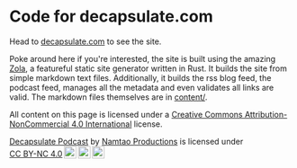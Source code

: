 # Code for decapsulate.com

Head to [decapsulate.com](https://decapsulate.com) to see the site.

Poke around here if you're interested, the site is built using the amazing [Zola](https://getzola.org/), a featureful static site generator written in Rust. It builds the site from simple markdown text files. Additionally, it builds the rss blog feed, the podcast feed, manages all the metadata and even validates all links are valid. The markdown files themselves are in [content/](https://github.com/NamtaoProductions/decapsulate.com/tree/main/content).

All content on this page is licensed under a [Creative Commons Attribution-NonCommercial 4.0 International](http://creativecommons.org/licenses/by-nc/4.0/) license.

<p xmlns:cc="http://creativecommons.org/ns#" xmlns:dct="http://purl.org/dc/terms/"><a property="dct:title" rel="cc:attributionURL" href="https://decapsulate.com">Decapsulate Podcast</a> by <a rel="cc:attributionURL dct:creator" property="cc:attributionName" href="https://decapsulate.com">Namtao Productions</a> is licensed under <a href="https://creativecommons.org/licenses/by-nc/4.0/?ref=chooser-v1" target="_blank" rel="license noopener noreferrer" style="display:inline-block;">CC BY-NC 4.0<img style="height:22px!important;margin-left:3px;vertical-align:text-bottom;" src="https://mirrors.creativecommons.org/presskit/icons/cc.svg?ref=chooser-v1" alt=""><img style="height:22px!important;margin-left:3px;vertical-align:text-bottom;" src="https://mirrors.creativecommons.org/presskit/icons/by.svg?ref=chooser-v1" alt=""><img style="height:22px!important;margin-left:3px;vertical-align:text-bottom;" src="https://mirrors.creativecommons.org/presskit/icons/nc.svg?ref=chooser-v1" alt=""></a></p>
